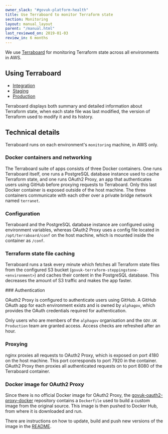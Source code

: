 ```yaml
---
owner_slack: "#govuk-platform-health"
title: Use Terraboard to monitor Terraform state
section: Monitoring
layout: manual_layout
parent: "/manual.html"
last_reviewed_on: 2019-01-03
review_in: 6 months
---
```


We use [Terraboard](https://camptocamp.github.io/terraboard/) for monitoring
Terraform state across all environments in AWS.

## Using Terraboard

* [Integration](https://terraboard.integration.govuk.digital/)
* [Staging](https://terraboard.staging.govuk.digital/)
* [Production](https://terraboard.production.govuk.digital/)

Terraboard displays both summary and detailed information about Terraform
state, when each state file was last modified, the version of Terraform used
to modify it and its history.

## Technical details

Terraboard runs on each environment's `monitoring` machine, in AWS only.

### Docker containers and networking

The Terraboard suite of apps consists of three Docker containers. One runs
Terraboard itself, one runs a PostgreSQL database instance used to cache
Terraform state, and one runs OAuth2 Proxy, an app that authenticates users
using GitHub before proxying requests to Terraboard. Only this last Docker
container is exposed outside of the host machine. The three containers
communicate with each other over a private bridge network named `terranet`.

### Configuration

Terraboard and the PostgreSQL database instance are configured using
environment variables, whereas OAuth2 Proxy uses a config file located in
`/opt/terraboard/conf` on the host machine, which is mounted inside the
container as `/conf`.

### Terraform state file caching

Terraboard runs a task every minute which fetches all Terraform state files
from the configured S3 bucket (`govuk-terraform-steppingstone-<environment>`)
and caches their content in the PostgreSQL database. This decreases the amount
of S3 traffic and makes the app faster.

### Authentication

OAuth2 Proxy is configured to authenticate users using GitHub. A GitHub OAuth
app for each environment exists and is owned by `alphagov`, which provides the
OAuth credentials required for authentication.

Only users who are members of the `alphagov` organisation and the `GOV.UK Production`
team are granted access. Access checks are refreshed after an hour.

### Proxying

nginx proxies all requests to OAuth2 Proxy, which is exposed on port 4180 on the
host machine. This port corresponds to port 7920 in the container. OAuth2 Proxy
then proxies all authenticated requests on to port 8080 of the Terraboard
container.

### Docker image for OAuth2 Proxy

Since there is no official Docker image for OAuth2 Proxy, the
[govuk-oauth2-proxy-docker](https://github.com/alphagov/govuk-oauth2-proxy-docker)
repository contains a `Dockerfile` used to build a custom image from the original
source. This image is then pushed to Docker Hub, from where it is downloaded and run.

There are instructions on how to update, build and push new versions of the image
in the [README](https://github.com/alphagov/govuk-oauth2-proxy-docker/blob/master/README.md).
